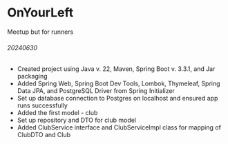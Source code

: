 # OnYourLeft
Meetup but for runners

###### 20240630
- Created project using Java v. 22, Maven, Spring Boot v. 3.3.1, and Jar packaging
- Added Spring Web, Spring Boot Dev Tools, Lombok, Thymeleaf, Spring Data JPA, and PostgreSQL Driver from Spring Initializer
- Set up database connection to Postgres on localhost and ensured app runs successfully
- Added the first model - club
- Set up repository and DTO for club model
- Added ClubService interface and ClubServiceImpl class for mapping of ClubDTO and Club